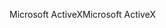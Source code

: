 <span data-ttu-id="c66e7-101">Microsoft ActiveX</span><span class="sxs-lookup"><span data-stu-id="c66e7-101">Microsoft ActiveX</span></span>